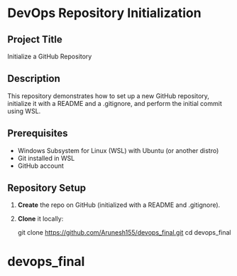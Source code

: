 # DevOps Repository Initialization

## Project Title
Initialize a GitHub Repository

## Description
This repository demonstrates how to set up a new GitHub repository, initialize it with a README and a .gitignore, and perform the initial commit using WSL.

## Prerequisites
- Windows Subsystem for Linux (WSL) with Ubuntu (or another distro)
- Git installed in WSL
- GitHub account

## Repository Setup
1. **Create** the repo on GitHub (initialized with a README and .gitignore).  
2. **Clone** it locally:

   git clone https://github.com/Arunesh155/devops_final.git
   cd devops_final
# devops_final
